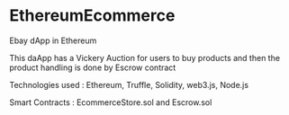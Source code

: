 # EthereumEcommerce
Ebay dApp in Ethereum

This daApp has a Vickery Auction for users to buy products and then the product handling is done by Escrow contract

Technologies used : Ethereum, Truffle, Solidity, web3.js, Node.js

Smart Contracts : EcommerceStore.sol and Escrow.sol


